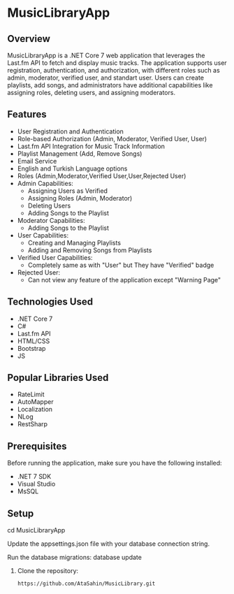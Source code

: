 # MusicLibraryApp

## Overview

MusicLibraryApp is a .NET Core 7 web application that leverages the Last.fm API to fetch and display music tracks. The application supports user registration, authentication, and authorization, with different roles such as admin, moderator, verified user, and standart user. Users can create playlists, add songs, and administrators have additional capabilities like assigning roles, deleting users, and assigning moderators.

## Features

- User Registration and Authentication
- Role-based Authorization (Admin, Moderator, Verified User, User)
- Last.fm API Integration for Music Track Information
- Playlist Management (Add, Remove Songs)
- Email Service
- English and Turkish Language options
- Roles (Admin,Moderator,Verified User,User,Rejected User)
- Admin Capabilities:
  - Assigning Users as Verified
  - Assigning Roles (Admin, Moderator)
  - Deleting Users
  - Adding Songs to the Playlist
- Moderator Capabilities:
  - Adding Songs to the Playlist
- User Capabilities:
  - Creating and Managing Playlists
  - Adding and Removing Songs from Playlists
- Verified User Capabilities:
  - Completely same as with "User" but They have "Verified" badge
- Rejected User:
  - Can not view any feature of the application except "Warning Page"
 

## Technologies Used
- .NET Core 7
- C#
- Last.fm API
- HTML/CSS
- Bootstrap
- JS
## Popular Libraries Used
- RateLimit
- AutoMapper
- Localization
- NLog
- RestSharp

## Prerequisites

Before running the application, make sure you have the following installed:

- .NET 7 SDK
- Visual Studio
- MsSQL

## Setup

cd MusicLibraryApp

Update the appsettings.json file with your database connection string.

Run the database migrations:
database update

1. Clone the repository:

   ```bash
   https://github.com/AtaSahin/MusicLibrary.git
